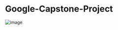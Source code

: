 # Google-Capstone-Project

![image](https://user-images.githubusercontent.com/68794860/189491750-7a6e9fcb-9f25-405b-ae12-cd2a78bf8324.png)
